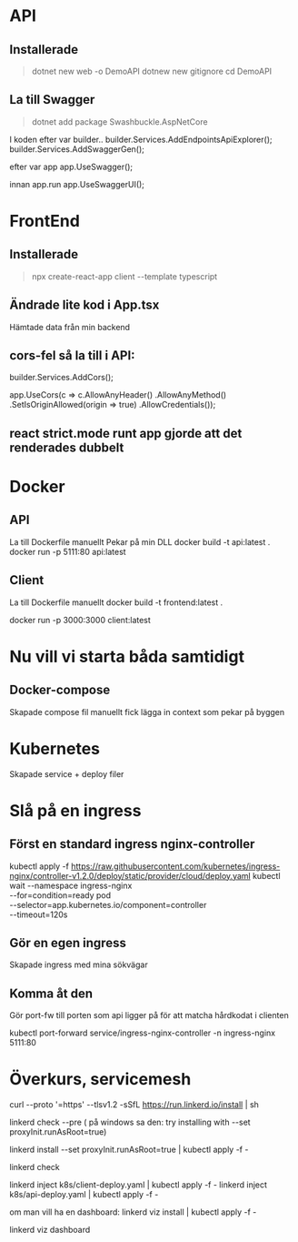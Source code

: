 # API

## Installerade 
> dotnet new web -o DemoAPI
> dotnew new gitignore
> cd DemoAPI

## La till Swagger
> dotnet add package Swashbuckle.AspNetCore

I koden efter var builder..
builder.Services.AddEndpointsApiExplorer();
builder.Services.AddSwaggerGen();

efter var app
app.UseSwagger();

innan app.run
app.UseSwaggerUI();

# FrontEnd

## Installerade

 > npx create-react-app client --template typescript

## Ändrade lite kod i App.tsx

Hämtade data från min backend

## cors-fel så la till i API:
builder.Services.AddCors();

app.UseCors(c => c.AllowAnyHeader()
        .AllowAnyMethod()
        .SetIsOriginAllowed(origin => true)
        .AllowCredentials());

## react strict.mode runt app gjorde att det renderades dubbelt

# Docker

## API

La till Dockerfile manuellt
Pekar på min DLL
docker build -t api:latest .
docker run -p 5111:80 api:latest

## Client

La till Dockerfile manuellt
docker build -t frontend:latest .

docker run -p 3000:3000 client:latest

# Nu vill vi starta båda samtidigt

## Docker-compose

Skapade compose fil manuellt
fick lägga in context som pekar på byggen

# Kubernetes

Skapade service + deploy filer

# Slå på en ingress

## Först en standard ingress nginx-controller 
kubectl apply -f https://raw.githubusercontent.com/kubernetes/ingress-nginx/controller-v1.2.0/deploy/static/provider/cloud/deploy.yaml
kubectl wait --namespace ingress-nginx \
  --for=condition=ready pod \
  --selector=app.kubernetes.io/component=controller \
  --timeout=120s

## Gör en egen ingress

Skapade ingress med mina sökvägar

## Komma åt den

Gör port-fw till porten som api ligger på för att matcha hårdkodat i clienten

 kubectl port-forward service/ingress-nginx-controller -n ingress-nginx 5111:80

# Överkurs, servicemesh

curl --proto '=https' --tlsv1.2 -sSfL https://run.linkerd.io/install | sh

linkerd check --pre
 ( på windows sa den: try installing with --set proxyInit.runAsRoot=true)

linkerd install --set proxyInit.runAsRoot=true | kubectl apply -f -

linkerd check

linkerd inject k8s/client-deploy.yaml | kubectl apply -f -
linkerd inject k8s/api-deploy.yaml | kubectl apply -f -

om man vill ha en dashboard: linkerd viz install | kubectl apply -f -

linkerd viz dashboard